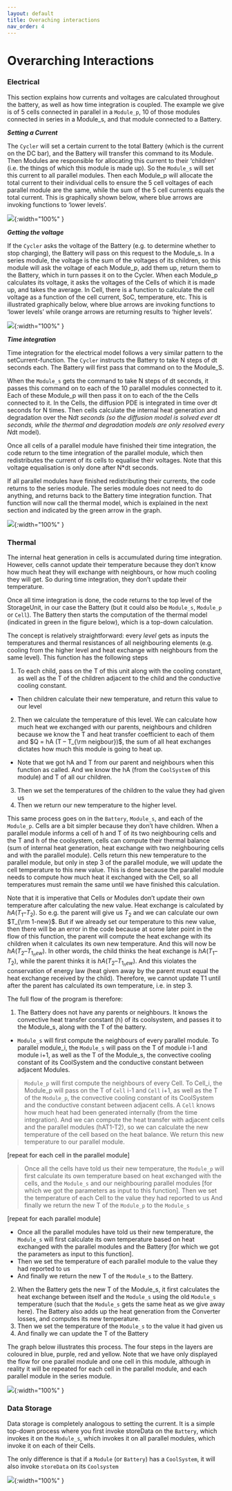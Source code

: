 ```yaml
---
layout: default
title: Overaching interactions
nav_order: 4
---
```



# Overarching Interactions

### Electrical

This section explains how currents and voltages are calculated throughout the battery, as well as how time integration is coupled. The example we give is of 5 cells connected in parallel in a `Module_p`, 10 of those modules connected in series in a Module_s, and that module connected to a Battery.

***Setting a Current***

The `Cycler` will set a certain current to the total Battery (which is the current on the DC bar), and the Battery will transfer this command to its Module. Then Modules are responsible for allocating this current to their ‘children’ (i.e. the things of which this module is made up). So the `Module_s` will set this current to all parallel modules. Then each Module_p will allocate the total current to their individual cells to ensure the 5 cell voltages of each parallel module are the same, while the sum of the 5 cell currents equals the total current. This is graphically shown below, where blue arrows are invoking functions to ‘lower levels’.

![](img/setCurrent.svg){:width="100%" }

***Getting the voltage***

If the `Cycler` asks the voltage of the Battery (e.g. to determine whether to stop charging), the Battery will pass on this request to the Module_s. In a series module, the voltage is the sum of the voltages of its children, so this module will ask the voltage of each Module_p, add them up, return them to the Battery, which in turn passes it on to the Cycler. When each Module_p calculates its voltage, it asks the voltages of the Cells of which it is made up, and takes the average. In Cell, there is a function to calculate the cell voltage as a function of the cell current, SoC, temperature, etc. This is illustrated graphically below, where blue arrows are invoking functions to ‘lower levels’ while orange arrows are returning results to ‘higher levels’.

![](img/getV.svg){:width="100%" }

***Time integration***

Time integration for the electrical model follows a very similar pattern to the setCurrent-function. The `Cycler` instructs the Battery to take N steps of dt seconds each. The Battery will first pass that command on to the Module_S.

When the `Module_s` gets the command to take N steps of dt seconds, it passes this command on to each of the 10 parallel modules connected to it. Each of these Module_p will then pass it on to each of the the Cells connected to it. In the Cells, the diffusion PDE is integrated in time over dt seconds for N times. Then cells calculate the internal heat generation and degradation over the N*dt seconds (so the diffusion model is solved ever dt seconds, while the thermal and degradation models are only resolved every N*dt model).

Once all cells of a parallel module have finished their time integration, the code return to the time integration of the parallel module, which then redistributes the current of its cells to equalise their voltages. Note that this voltage equalisation is only done after N*dt seconds.

If all parallel modules have finished redistributing their currents, the code returns to the series module. The series module does not need to do anything, and returns back to the Battery time integration function. That function will now call the thermal model, which is explained in the next section and indicated by the green arrow in the graph.

![](img/timeStep.svg){:width="100%" }

### Thermal

The internal heat generation in cells is accumulated during time integration. However, cells cannot update their temperature because they don’t know how much heat they will exchange with neighbours, or how much cooling they will get. So during time integration, they don’t update their temperature.

Once all time integration is done, the code returns to the top level of the StorageUnit, in our case the Battery (but it could also be `Module_s`, `Module_p` or `Cell`). The Battery then starts the computation of the thermal model (indicated in green in the figure below), which is a top-down calculation. 

The concept is relatively straightforward: every _level_ gets as inputs the temperatures and thermal resistances of all neighbouring elements (e.g. cooling from the higher level and heat exchange with neighbours from the same level). This function has the following steps

1.	To each child, pass on the T of this unit along with the cooling constant, as well as the T of the children adjacent to the child and the conductive cooling constant.
- Then children calculate their new temperature, and return this value to our level
2.	Then we calculate the temperature of this level. We can calculate how much heat we exchanged with our parents, neighbours and children because we know the T and heat transfer coefficient to each of them and $Q = hA (T – T_{\rm neigbour})$, the sum of all heat exchanges dictates how much this module is going to heat up.
- Note that we got hA and T from our parent and neighbours when this function as called. And we know the hA (from the `CoolSystem` of this module) and T of all our children.
3.	Then we set the temperatures of the children to the value they had given us
4.	Then we return our new temperature to the higher level.

This same process goes on in the `Battery`, `Module_s`, and each of the `Module_p`. Cells are a bit simpler because they don’t have children. When a parallel module informs a cell of h and T of its two neighbouring cells and the T and h of the coolsystem, cells can compute their thermal balance (sum of internal heat generation, heat exchange with two neighbouring cells and with the parallel module). Cells return this new temperature to the parallel module, but only in step 3 of the parallel module, we will update the cell temperature to this new value. This is done because the parallel module needs to compute how much heat it exchanged with the Cell, so all temperatures must remain the same until we have finished this calculation.

Note that it is imperative that Cells or Modules don’t update their own temperature after calculating the new value. Heat exchange is calculated by $hA(T_1 – T_2)$. So e.g. the parent will give us $T_2$ and we can calculate our own $T_{\rm 1-new}$. But if we already set our temperature to this new value, then there will be an error in the code because at some later point in the flow of this function, the parent will compute the heat exchange with its children when it calculates its own new temperature. And this will now be $hA(T_2 – T_{1_new})$. In other words, the child thinks the heat exchange is $hA(T_1 – T_2)$, while the parent thinks it is $hA(T_2 – T_{1_new})$. And this violates the conservation of energy law (heat given away by the parent must equal the heat exchange received by the child). Therefore, we cannot update T1 until after the parent has calculated its own temperature, i.e. in step 3.

The full flow of the program is therefore:
1.	The Battery does not have any parents or neighbours. It knows the convective heat transfer constant (h) of its coolsystem, and passes it to the Module_s, along with the T of the battery.
- `Module_s` will first compute the neighbours of every parallel module. To parallel module_i, the `Module_s` will pass on the T of module i-1 and module i+1, as well as the T of the Module_s, the convective cooling constant of its CoolSystem and the conductive constant between adjacent Modules.
>	`Module_p` will first compute the neighbours of every Cell. To Cell_i, the Module_p will pass on the T of `Cell` i-1 and `Cell` i+1, as well as the T of the `Module_p`, the convective cooling constant of its CoolSystem and the conductive constant between adjacent cells.
>	A `Cell` knows how much heat had been generated internally (from the time integration). And we can compute the heat transfer with adjacent cells and the parallel modules (hAT1-T2), so we can calculate the new temperature of the cell based on the heat balance. We return this new temperature to our parallel module.

[repeat for each cell in the parallel module]

>	Once all the cells have told us their new temperature, the `Module_p` will first calculate its own temperature based on heat exchanged with the cells, and the `Module_s` and our neighbouring parallel modules [for which we got the parameters as input to this function].
>	Then we set the temperature of each Cell to the value they had reported to us
>	And finally we return the new T of the `Module_p` to the `Module_s`

[repeat for each parallel module]

-	Once all the parallel modules have told us their new temperature, the `Module_s` will first calculate its own temperature based on heat exchanged with the parallel modules and the Battery [for which we got the parameters as input to this function].
-	Then we set the temperature of each parallel module to the value they had reported to us
-	And finally we return the new T of the `Module_s` to the Battery.
2.	When the Battery gets the new T of the Module_s, it first calculates the heat exchange between itself and the `Module_s` using the old `Module_s` temperature (such that the `Module_s` gets the same heat as we give away here). The Battery also adds up the heat generation from the Converter losses, and computes its new temperature.
3.	Then we set the temperature of the `Module_s` to the value it had given us
4.	And finally we can update the T of the Battery

The graph below illustrates this process. The four steps in the layers are coloured in blue, purple, red and yellow. Note that we have only displayed the flow for one parallel module and one cell in this module, although in reality it will be repeated for each cell in the parallel module, and each parallel module in the series module.

![](img/process.svg){:width="100%" }

### Data Storage

Data storage is completely analogous to setting the current. It is a simple top-down process where you first invoke storeData on the `Battery`, which invokes it on the `Module_s`, which invokes it on all parallel modules, which invoke it on each of their Cells.

The only difference is that if a `Module` (or `Battery`) has a `CoolSystem`, it will also invoke `storeData` on its `Coolsystem`


![](img/storeData.svg){:width="100%" }


